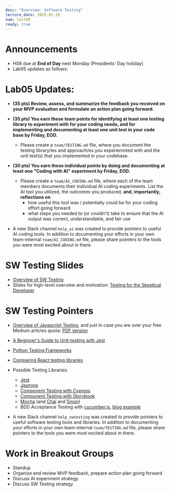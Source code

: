 ```yaml
---
desc: "Overview: Software Testing"
lecture_date: 2025-02-10
num: lect09
ready: true
---
```


# Announcements
* H08 due at **End of Day** next Monday (Presidents' Day holiday)
* Lab05 updates as follows: 

# Lab05 Updates: 
* **(35 pts) Review, assess, and summarize the feedback you received on your MVP evaluation and formulate an action plan going forward.**
* **(35 pts) You earn these team points for identifying at least one testing library to experiment with for your coding needs, and for implementing and documenting at least one unit test in your code base by Friday, EOD.**
    * Please create a `team/TESTING.md` file, where you document the testing library/ies and approach/es you experiemnted with and the unit test(s) that you implemented in your codebase. 
* **(30 pts) You earn these individual points by doing and documenting at least one "Coding with AI" experiment by Friday, EOD.**
    * Please create a `team/AI_CODING.md` file, where each of the team members documents their individual AI coding experiments. List the AI tool you utilized, the outcomes you produced, **and, importantly, reflections on** 
        * how useful this tool was / potentially could be for your coding effort going forward
        * what steps you needed to (or couldn't) take to ensure that the AI output was correct, understandable, and fair use  

* A new Slack channel `help_ai` was created to provide pointers to useful AI coding tools. In addition to documenting your efforts in your own team-internal `team/AI_CODING.md` file, please share pointers to the tools you were most excited about in there.  


# SW Testing Slides 
* [Overview of SW Testing](https://www.cs.ucsb.edu/~holl/CS148/handouts/Slides_SWTesting.pdf)
* Slides for high-level overview and motivation: [Testing for the Skeptical Developer](https://www.cs.ucsb.edu/~holl/CS148/handouts/Slides_2021-testingfortheskepticaldeveloper.pdf)

# SW Testing Pointers
* [Overview of Javascript Testing](https://medium.com/welldone-software/an-overview-of-javascript-testing-7ce7298b9870), and just in case you are over your free Medium articles quota: [PDF version](https://www.cs.ucsb.edu/~holl/CS148/handouts/JSTesting.pdf) 
* [A Beginner's Guide to Unit-testing with Jest](https://dev.to/dsasse07/a-beginner-s-guide-to-unit-testing-with-jest-45cc) 
* [Python Testing Frameworks](https://blog.testproject.io/2020/10/27/top-python-testing-frameworks/)
* [Comparing React testing libraries](https://blog.logrocket.com/compare-react-testing-libraries/)

* Possible Testing Libraries: 
    * [Jest](https://ucsb-cs148.github.io/topics/testing_jest/)
    * [Jasmine](https://jasmine.github.io)
    * [Component Testing with Cypress](https://ucsb-cs148.github.io/jstopics/testing_cypress/)
    * [Component Testing with Storybook](https://storybook.js.org)
    * [Mocha](https://github.com/mochajs/mocha) (and [Chai](https://github.com/chaijs/chai) and [Sinon](https://sinonjs.org))
    * BDD Acceptance Testing with [cucumber.js](https://github.com/cucumber/cucumber-js), [blog example](https://www.codementor.io/@jeremyrajan/acceptance-testing-javascript-cucumber-webdriverio-du1087f5i)

* A new Slack channel `help_swtesting` was created to provide pointers to useful software testing tools and libraries. In addition to documenting your efforts in your own team-internal `team/TESTING.md` file, please share pointers to the tools you were most excited about in there.  

# Work in Breakout Groups
* Standup
* Organize and review MVP feedback, prepare action plan going forward 
* Discuss AI experiment strategy
* Discuss SW Testing strategy

